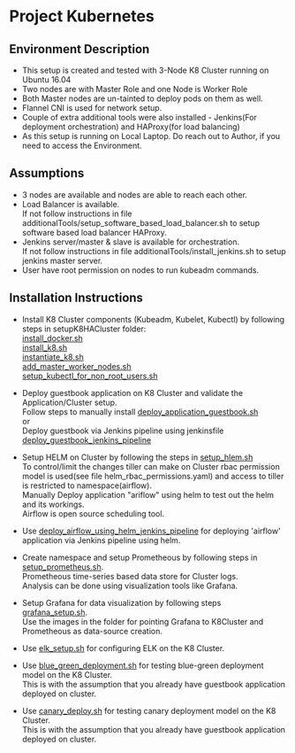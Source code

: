 # Project Kubernetes

## Environment Description

* This setup is created and tested with 3-Node K8 Cluster  running on Ubuntu 16.04
* Two nodes are with Master Role and one Node is Worker Role
* Both Master nodes are un-tainted to deploy pods on them as well.
* Flannel CNI is used for network setup.
* Couple of extra additional tools were also installed - Jenkins(For deployment orchestration) and HAProxy(for load balancing)
* As this setup is running on Local Laptop. Do reach out to Author, if you need to access the Environment.


## Assumptions
* 3 nodes are available and nodes are able to reach each other.
* Load Balancer is available.\
	If not follow instructions in file additionalTools/setup_software_based_load_balancer.sh to setup software based load balancer HAProxy.
* Jenkins server/master & slave is available for orchestration.\
	If not follow instructions in file additionalTools/install_jenkins.sh to setup jenkins master server.
* User have root permission on nodes to run kubeadm commands.


## Installation Instructions
* Install K8 Cluster components (Kubeadm, Kubelet, Kubectl) by following steps in setupK8HACluster folder:\
    [install_docker.sh](setupK8HACluster/install_docker.sh)\
	[install_k8.sh](setupK8HACluster/install_k8.sh)\
	[instantiate_k8.sh](setupK8HACluster/instantiate_k8.sh)\
	[add_master_worker_nodes.sh](setupK8HACluster/add_master_worker_nodes.sh)\
	[setup_kubectl_for_non_root_users.sh](setupK8HACluster/setup_kubectl_for_non_root_users.sh)

* Deploy guestbook application on K8 Cluster and validate the Application/Cluster setup.\
	Follow steps to manually install [deploy_application_guestbook.sh](deployGuestbook/deploy_application_guestbook.sh)\
	or \
	Deploy guestbook via Jenkins pipeline using jenkinsfile [deploy_guestbook_jenkins_pipeline](jenkinsPipeline/deploy_guestbook_jenkins_pipeline.txt)

* Setup HELM on Cluster by following the steps in [setup_hlem.sh](setupHelm/setup_hlem.sh) \
	To control/limit the changes tiller can make on Cluster rbac permission model is used(see file helm_rbac_permissions.yaml)
	and access to tiller is restricted to namespace(airflow).\
	Manually Deploy application "ariflow" using helm to test out the helm and its workings.\
	Airflow is open source scheduling tool.

* Use [deploy_airflow_using_helm_jenkins_pipeline](jenkinsPipeline/deploy_airflow_using_helm_jenkins_pipeline.txt) for deploying 'airflow' application via Jenkins pipeline using helm.

* Create namespace and setup Prometheous by following steps in [setup_prometheus.sh](setupPrometheus/setup_prometheus.sh).\
    Prometheous time-series based data store for Cluster logs.\
	Analysis can be done using visualization tools like Grafana.

* Setup Grafana for data visualization by following steps [grafana_setup.sh](setupGrafana/grafana_setup.sh).\
    Use the images in the folder for pointing Grafana to K8Cluster and Prometheous as data-source creation.
	
* Use [elk_setup.sh](setupElk/elk_setup.sh) for configuring ELK on the K8 Cluster.

* Use [blue_green_deployment.sh](blueGreenDeployment/blue_green_deployment.sh) for testing blue-green deployment model on the K8 Cluster.\
	This is with the assumption that you already have guestbook application deployed on cluster.

* Use [canary_deploy.sh](canaryDeployment/canary_deploy.sh) for testing canary deployment model on the K8 Cluster.\
	This is with the assumption that you already have guestbook application deployed on cluster.
